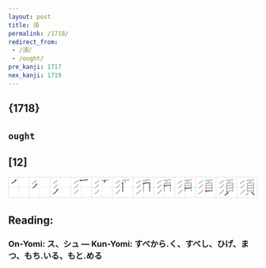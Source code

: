 ```yaml
---
layout: post
title: 須
permalink: /1718/
redirect_from:
 - /須/
 - /ought/
pre_kanji: 1717
nex_kanji: 1719
---
```


## {1718}

## `ought`

## [12]

<div class="stroke"><img src="../images/E9A088.png" /></div>

## Reading:

### On-Yomi: ス、シュ &mdash; Kun-Yomi: すべから.く、すべし、ひげ、まつ、もち.いる、もと.める
